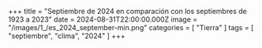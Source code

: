 +++
title = "Septiembre de 2024 en comparación con los septiembres de 1923 a 2023"
date = 2024-08-31T22:00:00.000Z
image = "/images/1_/es_2024_september-min.png"
categories = [ "Tierra" ]
tags = [ "septiembre", "clima", "2024" ]
+++

